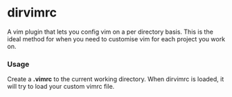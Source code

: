 # dirvimrc
A vim plugin that lets you config vim on a per directory basis. This is the ideal method for when you need to customise vim for each project you work on.

### Usage
Create a **.vimrc** to the current working directory. When dirvimrc is loaded, it will try to load your custom vimrc file.
